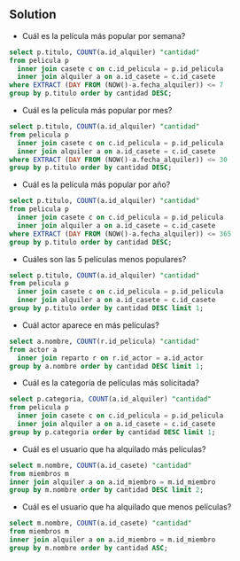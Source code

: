 ## Solution

- Cuál es la película más popular por semana?

```sql
select p.titulo, COUNT(a.id_alquiler) "cantidad"
from pelicula p
  inner join casete c on c.id_pelicula = p.id_pelicula
  inner join alquiler a on a.id_casete = c.id_casete
where EXTRACT (DAY FROM (NOW()-a.fecha_alquiler)) <= 7
group by p.titulo order by cantidad DESC;
```

- Cuál es la película más popular por mes?

```sql
select p.titulo, COUNT(a.id_alquiler) "cantidad"
from pelicula p
  inner join casete c on c.id_pelicula = p.id_pelicula
  inner join alquiler a on a.id_casete = c.id_casete
where EXTRACT (DAY FROM (NOW()-a.fecha_alquiler)) <= 30
group by p.titulo order by cantidad DESC;
```

- Cuál es la película más popular por año?

```sql
select p.titulo, COUNT(a.id_alquiler) "cantidad"
from pelicula p
  inner join casete c on c.id_pelicula = p.id_pelicula
  inner join alquiler a on a.id_casete = c.id_casete
where EXTRACT (DAY FROM (NOW()-a.fecha_alquiler)) <= 365
group by p.titulo order by cantidad DESC;
```

- Cuáles son las 5 películas menos populares?

```sql
select p.titulo, COUNT(a.id_alquiler) "cantidad"
from pelicula p
  inner join casete c on c.id_pelicula = p.id_pelicula
  inner join alquiler a on a.id_casete = c.id_casete
group by p.titulo order by cantidad DESC limit 1;
```

- Cuál actor aparece en más películas?

```sql
select a.nombre, COUNT(r.id_pelicula) "cantidad"
from actor a
  inner join reparto r on r.id_actor = a.id_actor
group by a.nombre order by cantidad DESC limit 1;
```

- Cuál es la categoría de películas más solicitada?

```sql
select p.categoria, COUNT(a.id_alquiler) "cantidad"
from pelicula p
  inner join casete c on c.id_pelicula = p.id_pelicula
  inner join alquiler a on a.id_casete = c.id_casete
group by p.categoria order by cantidad DESC limit 1;
```

- Cuál es el usuario que ha alquilado más películas?

```sql
select m.nombre, COUNT(a.id_casete) "cantidad"
from miembros m
inner join alquiler a on a.id_miembro = m.id_miembro
group by m.nombre order by cantidad DESC limit 2;
```

- Cuál es el usuario que ha alquilado que menos películas?

```sql
select m.nombre, COUNT(a.id_casete) "cantidad"
from miembros m
inner join alquiler a on a.id_miembro = m.id_miembro
group by m.nombre order by cantidad ASC;
```

